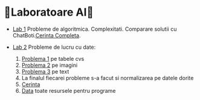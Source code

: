 # 👾Laboratoare AI🤖

- [Lab 1](Lab1/Lab1AI.ipynb) Probleme de algoritmica. Complexitati. Comparare solutii cu ChatBoti.[Cerinta Completa](Lab1/AI-lab01.md).

- [Lab 2](Lab2) Probleme de lucru cu date:
    1. [Problema 1](Lab2/Lab2AIPb1.ipynb) pe tabele cvs
    2. [Problema 2](Lab2/Lab2AiPb2.ipynb) pe imagini
    3. [Problema 3](Lab2/Lab2AiPb3.ipynb) pe text
    4. La finalul fiecarei probleme s-a facut si normalizarea pe datele dorite
    5. [Cerinta](Lab2/cerinta.md)
    6. [Data](Lab2/data) toate resursele pentru programe
